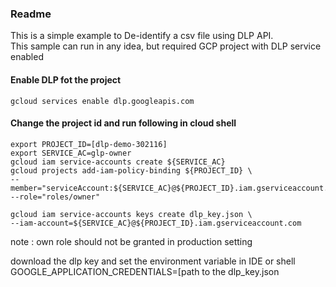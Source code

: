 ### Readme 
This is a simple example to De-identify a csv file using DLP API.  
This sample can run in any idea, but required GCP project with DLP service enabled 

#### Enable DLP fot the project 
    
    gcloud services enable dlp.googleapis.com
    
#### Change the project id and run following in cloud shell
    export PROJECT_ID=[dlp-demo-302116]
    export SERVICE_AC=glp-owner
    gcloud iam service-accounts create ${SERVICE_AC}
    gcloud projects add-iam-policy-binding ${PROJECT_ID} \
    --member="serviceAccount:${SERVICE_AC}@${PROJECT_ID}.iam.gserviceaccount.com" --role="roles/owner"
    
    gcloud iam service-accounts keys create dlp_key.json \
    --iam-account=${SERVICE_AC}@${PROJECT_ID}.iam.gserviceaccount.com
note : own role should not be granted in production setting  

download the dlp key and set the environment variable in IDE or shell
GOOGLE_APPLICATION_CREDENTIALS=[path to the dlp_key.json

